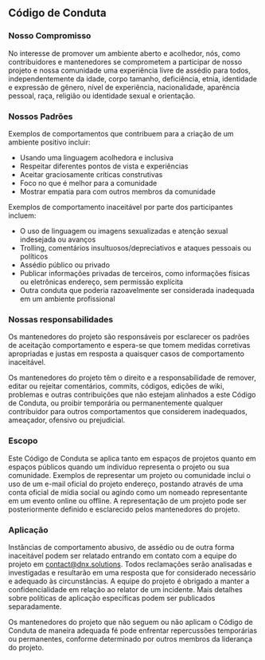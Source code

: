 ## Código de Conduta

### Nosso Compromisso

No interesse de promover um ambiente aberto e acolhedor, nós, como
contribuidores e mantenedores se comprometem a participar de nosso projeto e
nossa comunidade uma experiência livre de assédio para todos, independentemente da idade, corpo
tamanho, deficiência, etnia, identidade e expressão de gênero, nível de experiência,
nacionalidade, aparência pessoal, raça, religião ou identidade sexual e
orientação.

### Nossos Padrões

Exemplos de comportamentos que contribuem para a criação de um ambiente positivo
incluir:

- Usando uma linguagem acolhedora e inclusiva
- Respeitar diferentes pontos de vista e experiências
- Aceitar graciosamente críticas construtivas
- Foco no que é melhor para a comunidade
- Mostrar empatia para com outros membros da comunidade

Exemplos de comportamento inaceitável por parte dos participantes incluem:

- O uso de linguagem ou imagens sexualizadas e atenção sexual indesejada ou
avanços
- Trolling, comentários insultuosos/depreciativos e ataques pessoais ou políticos
- Assédio público ou privado
- Publicar informações privadas de terceiros, como informações físicas ou eletrônicas
 endereço, sem permissão explícita
- Outra conduta que poderia razoavelmente ser considerada inadequada em um
 ambiente profissional

### Nossas responsabilidades

Os mantenedores do projeto são responsáveis ​​por esclarecer os padrões de aceitação
comportamento e espera-se que tomem medidas corretivas apropriadas e justas em
resposta a quaisquer casos de comportamento inaceitável.

Os mantenedores do projeto têm o direito e a responsabilidade de remover, editar ou
rejeitar comentários, commits, códigos, edições de wiki, problemas e outras contribuições
que não estejam alinhados a este Código de Conduta, ou proibir temporária ou
permanentemente qualquer contribuidor para outros comportamentos que considerem inadequados,
ameaçador, ofensivo ou prejudicial.

### Escopo

Este Código de Conduta se aplica tanto em espaços de projetos quanto em espaços públicos
quando um indivíduo representa o projeto ou sua comunidade. Exemplos de
representar um projeto ou comunidade inclui o uso de um e-mail oficial do projeto
endereço, postando através de uma conta oficial de mídia social ou agindo como um nomeado
representante em um evento online ou offline. A representação de um projeto pode ser
posteriormente definido e esclarecido pelos mantenedores do projeto.

### Aplicação

Instâncias de comportamento abusivo, de assédio ou de outra forma inaceitável podem ser
relatado entrando em contato com a equipe do projeto em contact@dnx.solutions. Todos
reclamações serão analisadas e investigadas e resultarão em uma resposta que
for considerado necessário e adequado às circunstâncias. A equipe do projeto é
obrigado a manter a confidencialidade em relação ao relator de um incidente.
Mais detalhes sobre políticas de aplicação específicas podem ser publicados separadamente.

Os mantenedores do projeto que não seguem ou não aplicam o Código de Conduta de maneira adequada
fé pode enfrentar repercussões temporárias ou permanentes, conforme determinado por outros
membros da liderança do projeto.